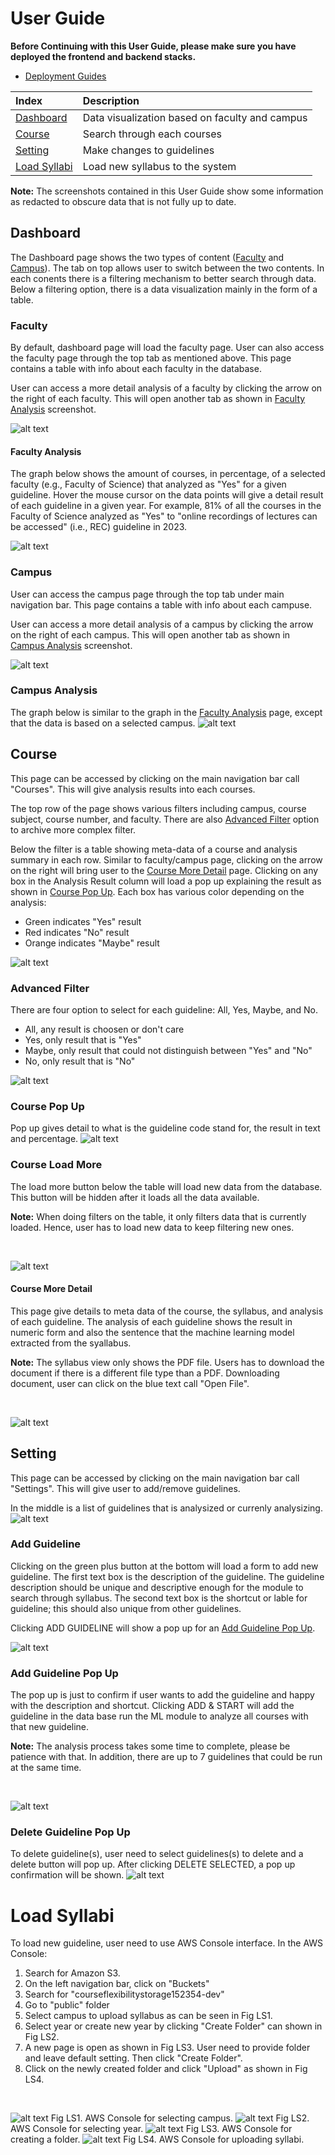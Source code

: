 # User Guide

**Before Continuing with this User Guide, please make sure you have deployed the frontend and backend stacks.**

- [Deployment Guides](./DeploymentGuide.md)

| Index                                        | Description                                           |
| :------------------------------------------  | :---------------------------------------------------- |
| [Dashboard](#Dashboard)                      | Data visualization based on faculty and campus                    |
| [Course](#Course)                | Search through each courses                 |
| [Setting](#Setting)              | Make changes to guidelines                                   |
| [Load Syllabi](#Load-Syllabi)              | Load new syllabus to the system|

**Note:** The screenshots contained in this User Guide show some information as redacted to obscure data that is not fully up to date.
<br>

## Dashboard

The Dashboard page shows the two types of content ([Faculty](#Faculty) and [Campus](#Campus)). The tab on top allows user to switch between the two contents. In each conents there is a filtering mechanism to better search through data. Below a filtering option, there is a data visualization mainly in the form of a table.

### Faculty
By default, dashboard page will load the faculty page. User can also access the faculty page through the top tab as mentioned above. This page contains a table with info about each faculty in the database.

User can access a more detail analysis of a faculty by clicking the arrow on the right of each faculty. This will open another tab as shown in [Faculty Analysis](#Faculty-Analysis) screenshot.

![alt text](assets/dashboard/dashboard_faculty.png)

#### Faculty Analysis
The graph below shows the amount of courses, in percentage, of a selected faculty (e.g., Faculty of Science) that analyzed as "Yes" for a given guideline. Hover the mouse cursor on the data points will give a detail result of each guideline in a given year. For example, 81% of all the courses in the Faculty of Science analyzed as "Yes" to "online recordings of lectures can be accessed" (i.e., REC) guideline in 2023.

![alt text](assets/dashboard/dashboard_faculty_data.png)

### Campus
User can access the campus page through the top tab under main navigation bar. This page contains a table with info about each campuse.

User can access a more detail analysis of a campus by clicking the arrow on the right of each campus. This will open another tab as shown in [Campus Analysis](#Campus-Analysis) screenshot.

![alt text](assets/dashboard/dashboard_campus.png)

### Campus Analysis
The graph below is similar to the graph in the [Faculty Analysis](#Faculty-Analysis) page, except that the data is based on a selected campus.
![alt text](assets/dashboard/dashboard_campus_data.png)

## Course
This page can be accessed by clicking on the main navigation bar call "Courses". This will give analysis results into each courses.

The top row of the page shows various filters including campus, course subject, course number, and faculty. There are also [Advanced Filter](#Advanced-Filter) option to archive more complex filter. 

Below the filter is a table showing meta-data of a course and analysis summary in each row. Similar to faculty/campus page, clicking on the arrow on the right will bring user to the [Course More Detail](#Course-More-Detail) page. Clicking on any box in the Analysis Result column will load a pop up explaining the result as shown in [Course Pop Up](#Course-Pop-Up). Each box has various color depending on the analysis: 
* Green indicates "Yes" result
* Red indicates "No" result
* Orange indicates "Maybe" result

![alt text](assets/course/course_main.png)

### Advanced Filter
There are four option to select for each guideline: All, Yes, Maybe, and No.
* All, any result is choosen or don't care
* Yes, only result that is "Yes"
* Maybe, only result that could not distinguish between "Yes" and "No"
* No, only result that is "No"

![alt text](assets/course/course_main_advance_filter.png)

### Course Pop Up
Pop up gives detail to what is the guideline code stand for, the result in text and percentage.
![alt text](assets/course/course_main_info_alert.png)

### Course Load More
The load more button below the table will load new data from the database. This button will be hidden after it loads all the data available.

**Note:** When doing filters on the table, it only filters data that is currently loaded. Hence, user has to load new data to keep filtering new ones.

<br>

![alt text](assets/course/course_main_load_more.png)

#### Course More Detail
This page give details to meta data of the course, the syllabus, and analysis of each guideline. The analysis of each guideline shows the result in numeric form and also the sentence that the machine learning model extracted from the syallabus. 

**Note:** The syllabus view only shows the PDF file. Users has to download the document if there is a different file type than a PDF. Downloading document, user can click on the blue text call "Open File".

<br>

![alt text](assets/course/course_data.png)

## Setting
This page can be accessed by clicking on the main navigation bar call "Settings". This will give user to add/remove guidelines.

In the middle is a list of guidelines that is analysized or currenly analysizing.
![alt text](assets/setting/setting_main.png)

### Add Guideline
Clicking on the green plus button at the bottom will load a form to add new guideline. The first text box is the description of the guideline. The guideline description should be unique and descriptive enough for the module to search through syllabus. The second text box is the shortcut or lable for guideline; this should also unique from other guidelines.

Clicking ADD GUIDELINE will show a pop up for an [Add Guideline Pop Up](#Add-Guideline-Pop-Up).

![alt text](assets/setting/setting_main_add_guideline.png)

### Add Guideline Pop Up
The pop up is just to confirm if user wants to add the guideline and happy with the description and shortcut. Clicking ADD & START will add the guideline in the data base run the ML module to analyze all courses with that new guideline.

**Note:** The analysis process takes some time to complete, please be patience with that. In addition, there are up to 7 guidelines that could be run at the same time.

<br>

![alt text](assets/setting/setting_main_add_guideline_confirmation.png)

### Delete Guideline Pop Up
To delete guideline(s), user need to select guidelines(s) to delete and a delete button will pop up. After clicking DELETE SELECTED, a pop up confirmation will be shown.
![alt text](assets/setting/setting_main_delete_confirmation.png)


# Load Syllabi
To load new guideline, user need to use AWS Console interface. In the AWS Console: 
1. Search for Amazon S3.
2. On the left navigation bar, click on "Buckets" 
3. Search for "courseflexibilitystorage152354-dev"
4. Go to "public" folder
5. Select campus to upload syllabus as can be seen in Fig LS1.
6. Select year or create new year by clicking "Create Folder" can shown in Fig LS2.
7. A new page is open as shown in Fig LS3. User need to provide folder and leave default setting. Then click "Create Folder".
8. Click on the newly created folder and click "Upload" as shown in Fig LS4.

<br>

![alt text](assets/addGuideline/main_page.png)
Fig LS1. AWS Console for selecting campus.
![alt text](assets/addGuideline/main_page_load.png)
Fig LS2. AWS Console for selecting year.
![alt text](assets/addGuideline/main_page_create_folder.png)
Fig LS3. AWS Console for creating a folder.
![alt text](assets/addGuideline/main_page_load_file.png)
Fig LS4. AWS Console for uploading syllabi.